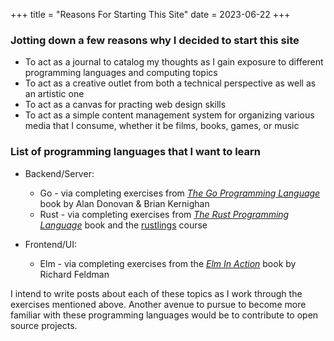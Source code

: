 +++
title = "Reasons For Starting This Site"
date = 2023-06-22
+++

### Jotting down a few reasons why I decided to start this site

* To act as a journal to catalog my thoughts as I gain exposure to different programming languages and computing topics
* To act as a creative outlet from both a technical perspective as well as an artistic one
* To act as a canvas for practing web design skills
* To act as a simple content management system for organizing various media that I consume, whether it be films, books, games, or music

### List of programming languages that I want to learn

* Backend/Server:
  * Go - via completing exercises from [*The Go Programming Language*](https://www.gopl.io/) book by Alan Donovan & Brian Kernighan
  * Rust - via completing exercises from [*The Rust Programming Language*](https://doc.rust-lang.org/book/) book and the [rustlings](https://github.com/rust-lang/rustlings) course
  
* Frontend/UI:  
  * Elm - via completing exercises from the [*Elm In Action*](https://www.manning.com/books/elm-in-action) book by Richard Feldman

I intend to write posts about each of these topics as I work through the exercises mentioned above.
Another avenue to pursue to become more familiar with these programming languages would be to contribute to open source projects.
